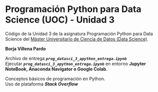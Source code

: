 # Programación Python para Data Science (UOC) - Unidad 3

Código de la Unidad 3 de la asignatura Programación Python para Data Science del [Máster Universitario de Ciencia de Datos (Data Science)](http://estudios.uoc.edu/es/masters-universitarios/data-science/presentacion).


**Borja Villena Pardo**    

Archivo de entrega ***`prog_datasci_3_apython_entrega.ipynb`***    
Ejecutar ***`prog_datasci_3_apython_entrega.ipynb`*** en entorno **Jupyter NoteBook, Anaconda Navigator o Google Colab**.

Conceptos básicos de programación en Python.    
Uso de plataforma ***Stack Overflow***

